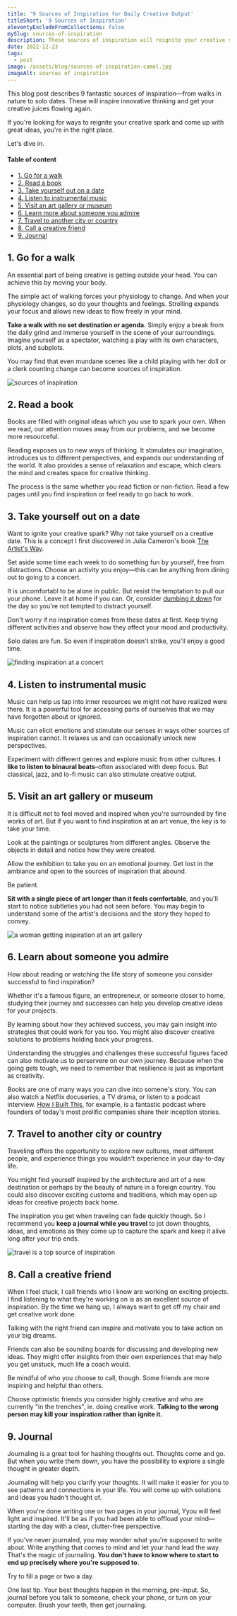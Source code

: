 ```yaml
---
title: '9 Sources of Inspiration for Daily Creative Output'
titleShort: '9 Sources of Inspiration'
eleventyExcludeFromCollections: false
mySlug: sources-of-inspiration
description: These sources of inspiration will reignite your creative spark FAST. Take yourself out on a date. Journal. Call a creative friend. Listen to instrumental music.
date: 2022-12-23
tags:
  - post
image: /assets/blog/sources-of-inspiration-camel.jpg
imageAlt: sources of inspiration
---
```


This blog post describes 9 fantastic sources of inspiration—from walks in nature to solo dates. These will inspire innovative thinking and get your creative juices flowing again.

If you're looking for ways to reignite your creative spark and come up with great ideas, you're in the right place.

Let's dive in.

<div class="toc">
    <h4 class="toc__title">Table of content</h4>
    <ul>
      <li><a href="#go-for-a-walk">1. Go for a walk</a></li>
      <li><a href="#read-a-book">2. Read a book</a></li>
      <li><a href="#take-yourself-out-on-a-date">3. Take yourself out on a date</a></li>
      <li><a href="#listen-to-music">4. Listen to instrumental music</a></li>
      <li><a href="#visit-an-art-gallery-or-museum">5. Visit an art gallery or museum</a></li>
      <li><a href="#learn-about-someone-successful">6. Learn more about someone you admire</a></li>
      <li><a href="#travel-to-another-city-or-country">7. Travel to another city or country</a></li>
      <li><a href="#call-a-creative-friend">8. Call a creative friend</a></li>
      <li><a href="#journal">9. Journal</a></li>
    </ul>
</div>
<h2 id="go-for-a-walk">1. Go for a walk</h2>

An essential part of being creative is getting outside your head. You can achieve this by moving your body.

The simple act of walking forces your physiology to change. And when your physiology changes, so do your thoughts and feelings. Strolling expands your focus and allows new ideas to flow freely in your mind.

**Take a walk with no set destination or agenda.** Simply enjoy a break from the daily grind and immerse yourself in the scene of your surroundings. Imagine yourself as a spectator, watching a play with its own characters, plots, and subplots.

You may find that even mundane scenes like a child playing with her doll or a clerk counting change can become sources of inspiration.

<img class="wrapper--wide" src="/assets/blog/sources-of-inspiration-camel.jpg" alt="sources of inspiration">

<h2 id="read-a-book">2. Read a book</h2>

Books are filled with original ideas which you use to spark your own. When we read, our attention moves away from our problems, and we become more resourceful.

Reading exposes us to new ways of thinking. It stimulates our imagination, introduces us to different perspectives, and expands our understanding of the world. It also provides a sense of relaxation and escape, which clears the mind and creates space for creative thinking.

The process is the same whether you read fiction or non-fiction. Read a few pages until you find inspiration or feel ready to go back to work.

<h2 id="take-yourself-out-on-a-date">3. Take yourself out on a date</h2>

Want to ignite your creative spark? Why not take yourself on a creative date. This is a concept I first discovered in Julia Cameron's book <a href="https://juliacameronlive.com/the-artists-way/" target="_blank" rel="noopener noreferrer">The Artist's Way</a>.

Set aside some time each week to do something fun by yourself, free from distractions. Choose an activity you enjoy—this can be anything from dining out to going to a concert.

It is uncomfortabl to be alone in public. But resist the temptation to pull our your phone. Leave it at home if you can. Or, consider <a href="https://whatifididnt.com/blog/iphone-dumb-phone/">dumbing it down</a> for the day so you're not tempted to distract yourself.

Don't worry if no inspiration comes from these dates at first. Keep trying different activities and observe how they affect your mood and productivity.

Solo dates are fun. So even if inspiration doesn't strike, you'll enjoy a good time.

<img class="wrapper--wide" src="/assets/blog/solo-date.jpg" alt="finding inspiration at a concert">

<h2 id="listen-to-music">4. Listen to instrumental music</h2>

Music can help us tap into inner resources we might not have realized were there. It is a powerful tool for accessing parts of ourselves that we may have forgotten about or ignored.

Music can elicit emotions and stimulate our senses in ways other sources of inspiration cannot. It relaxes us and can occasionally unlock new perspectives.

Experiment with different genres and explore music from other cultures. **I like to listen to binaural beats**–often associated with deep focus. But classical, jazz, and lo-fi music can also stimulate creative output.

<h2 id="visit-an-art-gallery-or-museum">5. Visit an art gallery or museum</h2>

It is difficult not to feel moved and inspired when you're surrounded by fine works of art. But if you want to find inspiration at an art venue, the key is to take your time.

Look at the paintings or sculptures from different angles. Observe the objects in detail and notice how they were created.

Allow the exhibition to take you on an emotional journey. Get lost in the ambiance and open to the sources of inspiration that abound.

Be patient.

**Sit with a single piece of art longer than it feels comfortable**, and you'll start to notice subtleties you had not seen before. You may begin to understand some of the artist's decisions and the story they hoped to convey.

<img class="wrapper--wide" src="/assets/blog/source-of-inspiration-museum.jpg" alt="a woman getting inspiration at an art gallery">

<h2 id="learn-about-someone-successful">6. Learn about someone you admire</h2>

How about reading or watching the life story of someone you consider successful to find inspiration?

Whether it's a famous figure, an entrepreneur, or someone closer to home, studying their journey and successes can help you develop creative ideas for your projects.

By learning about how they achieved success, you may gain insight into strategies that could work for you too. You might also discover creative solutions to problems holding back your progress.

Understanding the struggles and challenges these successful figures faced can also motivate us to perservere on our own journey. Because when the going gets tough, we need to remember that resilience is just as important as creativity.

Books are one of many ways you can dive into somene's story. You can also watch a Netflix docuseries, a TV drama, or listen to a podcast interview. <a href="https://www.npr.org/series/490248027/how-i-built-this" target="_blank" rel="noreferrer noopener">How I Built This</a>, for example, is a fantastic podcast where founders of today's most prolific companies share their inception stories.

<h2 id="travel-to-another-city-or-country">7. Travel to another city or country</h2>

Traveling offers the opportunity to explore new cultures, meet different people, and experience things you wouldn't experience in your day-to-day life.

You might find yourself inspired by the architecture and art of a new destination or perhaps by the beauty of nature in a foreign country. You could also discover exciting customs and traditions, which may open up ideas for creative projects back home.

The inspiration you get when traveling can fade quickly though. So I recommend you **keep a journal while you travel** to jot down thoughts, ideas, and emotions as they come up to capture the spark and keep it alive long after your trip ends.

<img class="wrapper--wide" src="/assets/blog/travel-inspiration.jpg" alt="travel is a top source of inspiration">

<h2 id="call-a-creative-friend">8. Call a creative friend</h2>

When I feel stuck, I call friends who I know are working on exciting projects. I find listening to what they're working on is as an excellent source of inspiration. By the time we hang up, I always want to get off my chair and get creative work done.

Talking with the right friend can inspire and motivate you to take action on your big dreams.

Friends can also be sounding boards for discussing and developing new ideas. They might offer insights from their own experiences that may help you get unstuck, much life a coach would.

Be mindful of who you choose to call, though. Some friends are more inspiring and helpful than others.

Choose optimistic friends you consider highly creative and who are currently "in the trenches", ie. doing creative work. **Talking to the wrong person may kill your inspiration rather than ignite it.**

<h2 id="journal">9. Journal</h2>

Journaling is a great tool for hashing thoughts out. Thoughts come and go. But when you write them down, you have the possibility to explore a single thought in greater depth.

Journaling will help you clarify your thoughts. It will make it easier for you to see patterns and connections in your life. You will come up with solutions and ideas you hadn't thought of.

When you're done writing one or two pages in your journal, Yyou will feel light and inspired. It'll be as if you had been able to offload your mind—starting the day with a clear, clutter-free perspective.

If you've never journaled, you may wonder what you're supposed to write about. Write anything that comes to mind and let your hand lead the way. That's the magic of journaling. **You don't have to know where to start to end up precisely where you're supposed to.**

Try to fill a page or two a day.

One last tip. Your best thoughts happen in the morning, pre-input. So, journal before you talk to someone, check your phone, or turn on your computer. Brush your teeth, then get journaling.
